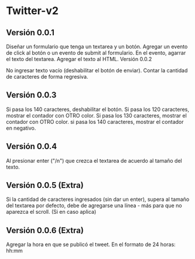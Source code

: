 # Twitter-v2

## Versión 0.0.1

Diseñar un formulario que tenga un textarea y un botón.
Agregar un evento de click al botón o un evento de submit al formulario.
En el evento, agarrar el texto del textarea.
Agregar el texto al HTML.
Versión 0.0.2

No ingresar texto vacío (deshabilitar el botón de enviar).
Contar la cantidad de caracteres de forma regresiva.

## Versión 0.0.3

Si pasa los 140 caracteres, deshabilitar el botón.
Si pasa los 120 caracteres, mostrar el contador con OTRO color.
Si pasa los 130 caracteres, mostrar el contador con OTRO color.
si pasa los 140 caracteres, mostrar el contador en negativo.

## Versión 0.0.4

Al presionar enter ("/n") que crezca el textarea de acuerdo al tamaño del texto.

## Versión 0.0.5 (Extra)

Si la cantidad de caracteres ingresados (sin dar un enter), supera al tamaño del textarea por defecto, debe de agregarse una línea - más para que no aparezca el scroll. (Si en caso aplica)

## Versión 0.0.6 (Extra)

Agregar la hora en que se publicó el tweet. En el formato de 24 horas: hh:mm
